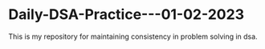 # Daily-DSA-Practice---01-02-2023
This is my repository for maintaining consistency in problem solving in dsa.
